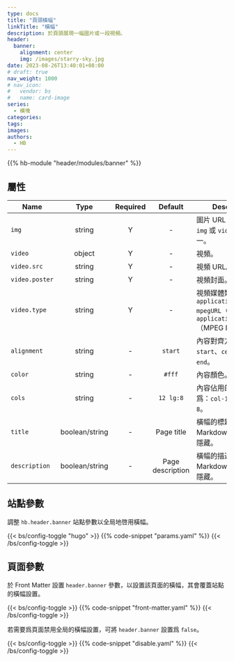 ```yaml
---
type: docs
title: "頁頭橫幅"
linkTitle: "橫幅"
description: 於頁頭展現一幅圖片或一段視頻。
header:
  banner:
    alignment: center
    img: /images/starry-sky.jpg
date: 2023-08-26T13:40:01+08:00
# draft: true
nav_weight: 1000
# nav_icon:
#   vendor: bs
#   name: card-image
series:
  - 模塊
categories:
tags:
images:
authors:
  - HB
---
```


{{% hb-module "header/modules/banner" %}}

## 屬性

| Name          |  Type  | Required |     Default      | Description                                |
| ------------- | :----: | :------: | :--------------: | ------------------------------------------ |
| `img`         | string |    Y     |        -         | 圖片 URL，至少指定 `img` 或 `video` 其中之一。  |
| `video`       | object |    Y     |        -         | 視頻。                                      |
| `video.src`   | string |    Y     |        -         | 視頻 URL。                                   |
| `video.poster` | string |    Y     |        -         | 視頻封面。                                   |
| `video.type`  | string |    Y     |        -         | 視頻媒體類型，如：`application/x-mpegURL`（HLS）、`application/dash+xml`（MPEG DASH）。 |
| `alignment`   | string |    -     |     `start`      | 內容對齊方式：`start`、`center` 或 `end`。     |
| `color`       | string |    -     |      `#fff`      | 內容顏色。                                   |
| `cols`        | string |    -     |    `12 lg:8`     | 內容佔用的列數，默認爲：`col-12 col-lg-8`。     |
| `title`       | boolean/string |    -     |    Page title    | 橫幅的標題，支持 Markdown，`false` 則隱藏。|
| `description` | boolean/string |    -     | Page description | 橫幅的描述，支持 Markdown，`false` 則隱藏。|

## 站點參數

調整 `hb.header.banner` 站點參數以全局地啓用橫幅。

{{< bs/config-toggle "hugo" >}}
{{% code-snippet "params.yaml" %}}
{{< /bs/config-toggle >}}

## 頁面參數

於 Front Matter 設置 `header.banner` 參數，以設置該頁面的橫幅，其會覆蓋站點的橫幅設置。

{{< bs/config-toggle >}}
{{% code-snippet "front-matter.yaml" %}}
{{< /bs/config-toggle >}}

若需要爲頁面禁用全局的橫幅設置，可將 `header.banner` 設置爲 `false`。

{{< bs/config-toggle >}}
{{% code-snippet "disable.yaml" %}}
{{< /bs/config-toggle >}}
